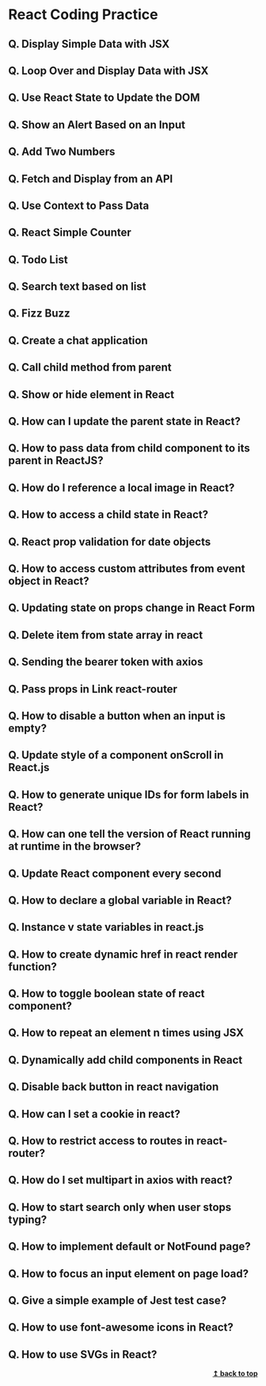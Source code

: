 # React Coding Practice

## Q. Display Simple Data with JSX
## Q. Loop Over and Display Data with JSX
## Q. Use React State to Update the DOM
## Q. Show an Alert Based on an Input
## Q. Add Two Numbers
## Q. Fetch and Display from an API
## Q. Use Context to Pass Data
## Q. React Simple Counter
## Q. Todo List
## Q. Search text based on list
## Q. Fizz Buzz
## Q. Create a chat application
## Q. Call child method from parent
## Q. Show or hide element in React
## Q. How can I update the parent state in React?
## Q. How to pass data from child component to its parent in ReactJS?
## Q. How do I reference a local image in React?
## Q. How to access a child state in React?
## Q. React prop validation for date objects
## Q. How to access custom attributes from event object in React?
## Q. Updating state on props change in React Form
## Q. Delete item from state array in react
## Q. Sending the bearer token with axios
## Q. Pass props in Link react-router
## Q. How to disable a button when an input is empty?
## Q. Update style of a component onScroll in React.js
## Q. How to generate unique IDs for form labels in React?
## Q. How can one tell the version of React running at runtime in the browser?
## Q. Update React component every second
## Q. How to declare a global variable in React?
## Q. Instance v state variables in react.js
## Q. How to create dynamic href in react render function?
## Q. How to toggle boolean state of react component?
## Q. How to repeat an element n times using JSX
## Q. Dynamically add child components in React
## Q. Disable back button in react navigation
## Q. How can I set a cookie in react?
## Q. How to restrict access to routes in react-router?
## Q. How do I set multipart in axios with react?
## Q. How to start search only when user stops typing?
## Q. How to implement default or NotFound page?
## Q. How to focus an input element on page load?
## Q. Give a simple example of Jest test case?
## Q. How to use font-awesome icons in React?
## Q. How to use SVGs in React?

<div align="right">
    <b><a href="#">↥ back to top</a></b>
</div>
